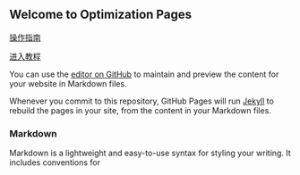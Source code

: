 ## Welcome to Optimization Pages



[操作指南](guide.md)

[进入教程](guide-opt-ml.md)

You can use the [editor on GitHub](https://github.com/liu-yang-maker/Optimization-for-Machine-Learning/edit/gh-pages/index.md) to maintain and preview the content for your website in Markdown files.

Whenever you commit to this repository, GitHub Pages will run [Jekyll](https://jekyllrb.com/) to rebuild the pages in your site, from the content in your Markdown files.

### Markdown

Markdown is a lightweight and easy-to-use syntax for styling your writing. It includes conventions for
